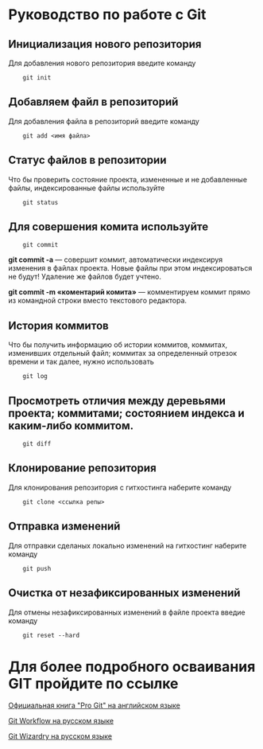 # Руководство по работе с Git

## Инициализация нового репозитория

Для добавления нового репозитория введите команду
```
    git init
```

## Добавляем файл в репозиторий

Для добавления файла в репозиторий введите команду
```
    git add <имя файла>
```

## Статус файлов в репозитории
Что бы проверить состояние проекта, измененные и не добавленные файлы, индексированные файлы используйте
```
    git status
```

## Для совершения комита используйте 
```
    git commit
```

**git commit -a** — совершит коммит, автоматически индексируя изменения в файлах
проекта. Новые файлы при этом индексироваться не будут! Удаление же файлов
будет учтено.

**git commit -m «коментарий комита»** — комментируем коммит прямо из командной строки
вместо текстового редактора.

## История коммитов
Что бы получить информацию об истории коммитов, коммитах, изменивших отдельный файл; коммитах за определенный отрезок времени и так далее, нужно использовать 
```
    git log
```

## Просмотреть отличия между деревьями проекта; коммитами; состоянием индекса и каким-либо коммитом.
```
    git diff  
```

## Клонирование репозитория

Для клонирования репозитория c гитхостинга наберите команду
```
    git clone <ссылка репы>
```

## Отправка изменений

Для отправки сделаных локально изменений на гитхостинг наберите команду
```
    git push
```

## Очистка от незафиксированных изменений

Для отмены незафиксированных изменений в файле проекта введие команду
```
    git reset --hard  
```


# Для более подробного осваивания GIT пройдите по ссылке

[Официальная книга "Pro Git" на английском языке](https://git-scm.com/book/en/v2)

[Git Workflow на русском языке](https://habr.com/ru/post/60030/)

[Git Wizardry на русском языке](https://habr.com/ru/post/60347/)
